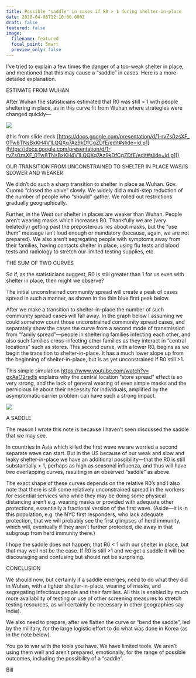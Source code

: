 ```yaml
---
title: Possible "saddle" in cases if R0 > 1 during shelter-in-place
date: 2020-04-06T12:16:00.000Z
draft: false
featured: false
image:
  filename: featured
  focal_point: Smart
  preview_only: false
---
```

I’ve tried to explain a few times the danger of a too-weak shelter in place, and mentioned that this may cause a “saddle” in cases. Here is a more detailed explanation.



ESTIMATE FROM WUHAN



After Wuhan the statisticians estimated that R0 was still > 1 with people sheltering in place, as in this curve fit from Wuhan where strategies were changed quickly—

![](https://mail.google.com/mail/u/0?ui=2&ik=c46a22fdfd&attid=0.1.1&permmsgid=msg-f:1663225450538056474&th=1714f6bc30b5bb1a&view=fimg&sz=s0-l75-ft&attbid=ANGjdJ-lp3CSNVKtofUaE5WdEjxH5W_PF21c0wLMhfocFqviG7N7njnWcEy_ehyjwuZcqjAcJYNTXI_qZzA1F0QrPeQLht6290RSFShHliN1mHFYJAnu_FjSmO1eirg&disp=emb)

(this from slide deck [https://docs.google.com/​presentation/d/1-rvZs0zsXF_​0Tw8TNsBxKH4V1LQQXq7Az9kDfCgZD​fE/edit#slide=id.p1](https://docs.google.com/presentation/d/1-rvZs0zsXF_0Tw8TNsBxKH4V1LQQXq7Az9kDfCgZDfE/edit#slide=id.p1))



OUR TRANSITION FROM UNCONSTRAINED TO SHELTER IN PLACE WAS/IS SLOWER AND WEAKER



We didn’t do such a sharp transition to shelter in place as Wuhan. Gov. Cuomo “closed the valve” slowly. We widely did a multi-step reduction of the number of people who “should" gather. We rolled out restrictions gradually geographically.



Further, in the West our shelter in places are weaker than Wuhan. People aren’t wearing masks which increases R0. Thankfully we are (very belatedly) getting past the preposterous lies about masks, but the “use them” message isn’t loud enough or mandatory (because, again, we are not prepared). We also aren’t segregating people with symptoms away from their families, having contacts shelter in place, using flu tests and blood tests and radiology to stretch our limited testing supplies, etc.



THE SUM OF TWO CURVES



So if, as the statisticians suggest, R0 is still greater than 1 for us even with shelter in place, then might we observe?



The initial unconstrained community spread will create a peak of cases spread in such a manner, as shown in the thin blue first peak below.



After we make a transition to shelter-in-place the number of such community spread cases will fall away. In the graph below I assuming we could somehow count those unconstrained community spread cases, and separately show the cases the curve from a second mode of transmission from “family spread”—people in sheltering families infecting each other, and also such families cross-infecting other families as they interact in “central locations” such as stores. This second curve, with a lower R0, begins as we begin the transition to shelter-in-place. It has a much lower slope up from the beginning of shelter-in-place, but is as yet unconstrained if R0 still >1.



This simple simulation [https://www.​youtube.com/watch?v=​gxAaO2rsdIs](https://www.youtube.com/watch?v=gxAaO2rsdIs) explains why the central location “store spread" effect is so very strong, and the lack of general wearing of even simple masks and the pernicious lie about their necessity for individuals, amplified by the asymptomatic carrier problem can have such a strong impact.

![](https://mail.google.com/mail/u/0?ui=2&ik=c46a22fdfd&attid=0.1.2&permmsgid=msg-f:1663225450538056474&th=1714f6bc30b5bb1a&view=fimg&sz=s0-l75-ft&attbid=ANGjdJ_WU00QBeD2i_n_uOrP_vviw-GSHyD29kH4-YnrG9lFt-9xnp5p1k_9tmQ6JB7kdCY6hZq8lYqcPCaLcx-SplhBt-4jgmV476HJMHkLbBj8UB3HSOb4eVm7xn0&disp=emb)

A SADDLE



The reason I wrote this note is because I haven’t seen discussed the saddle that we may see.



In countries in Asia which killed the first wave we are worried a second separate wave can start. But in the US because of our weak and slow and leaky shelter-in-place we have an additional possibility—that the R0 is still substantially > 1, perhaps as high as seasonal influenza, and thus will have two overlapping curves, resulting in an observed “saddle” as above.



The exact shape of these curves depends on the relative R0’s and I also note that there is still some relatively unconstrained spread in the workers for essential services who while they may be doing some physical distancing aren’t e.g. wearing masks or provided with adequate other protections, essentially a fractional version of the first wave. (Aside—it is in this population, e.g. the NYC first responders, who lack adequate protection, that we will probably see the first glimpses of herd immunity, which will, eventually if they aren’t further protected, die away in that subgroup from herd immunity there.)



I hope the saddle does not happen, that R0 < 1 with our shelter in place, but that may well not be the case. If R0 is still >1 and we get a saddle it will be discouraging and confusing but should not be surprising.



CONCLUSION



We should now, but certainly if a saddle emerges, need to do what they did in Wuhan, with a tighter shelter-in-place, wearing of masks, and segregating infectious people and their families. All this is enabled by much more availability of testing or use of other screening measures to stretch testing resources, as will certainly be necessary in other geographies say India).



We also need to prepare, after we flatten the curve or “bend the saddle”, led by the military, for the large logistic effort to do what was done in Korea (as in the note below).



You go to war with the tools you have. We have limited tools. We aren’t using them well and aren’t prepared, emotionally, for the range of possible outcomes, including the possibility of a “saddle”.



Bill